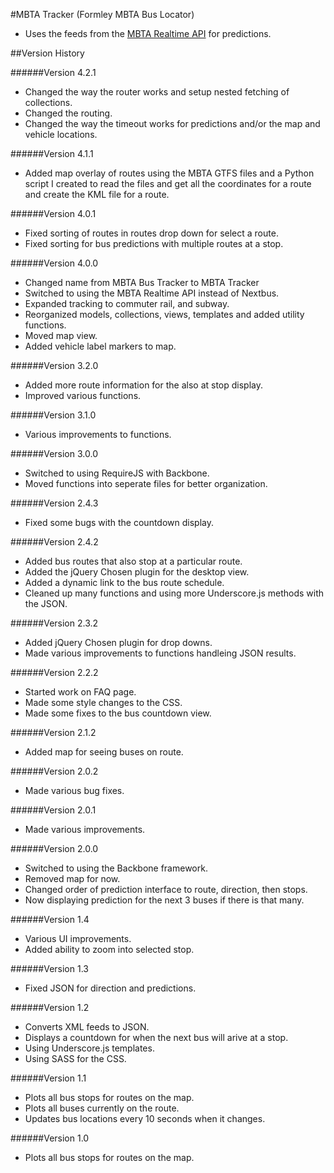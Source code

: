 #MBTA Tracker
(Formley MBTA Bus Locator)
 - Uses the feeds from the <a href="http://realtime.mbta.com/Portal/" target="_blank">MBTA Realtime API</a> for predictions.

##Version History

######Version 4.2.1
- Changed the way the router works and setup nested fetching of collections.
- Changed the routing.
- Changed the way the timeout works  for predictions and/or the map and vehicle locations.

######Version 4.1.1
- Added map overlay of routes using the MBTA GTFS files and a Python script I created to read the files and get all the coordinates for a route and create the KML file for a route.

######Version 4.0.1
- Fixed sorting of routes in routes drop down for select a route.
- Fixed sorting for bus predictions with multiple routes at a stop.

######Version 4.0.0
- Changed name from MBTA Bus Tracker to MBTA Tracker
- Switched to using the MBTA Realtime API instead of Nextbus.
- Expanded tracking to commuter rail, and subway.
- Reorganized models, collections, views, templates and added utility functions.
- Moved map view.
- Added vehicle label markers to map.

######Version 3.2.0
- Added more route information for the also at stop display.
- Improved various functions.

######Version 3.1.0
- Various improvements to functions.

######Version 3.0.0
- Switched to using RequireJS with Backbone.
- Moved functions into seperate files for better organization.

######Version 2.4.3
- Fixed some bugs with the countdown display.

######Version 2.4.2
- Added bus routes that also stop at a particular route.
- Added the jQuery Chosen plugin for the desktop view.
- Added a dynamic link to the bus route schedule.
- Cleaned up many functions and using more Underscore.js methods with the JSON.

######Version 2.3.2
- Added jQuery Chosen plugin for drop downs.
- Made various improvements to functions handleing JSON results.

######Version 2.2.2
- Started work on FAQ page.
- Made some style changes to the CSS.
- Made some fixes to the bus countdown view.

######Version 2.1.2
- Added map for seeing buses on route.

######Version 2.0.2
- Made various bug fixes.

######Version 2.0.1
- Made various improvements.

######Version 2.0.0
- Switched to using the Backbone framework.
- Removed map for now.
- Changed order of prediction interface to route, direction, then stops.
- Now displaying prediction for the next 3 buses if there is that many.

######Version 1.4
- Various UI improvements.
- Added ability to zoom into selected stop.

######Version 1.3
- Fixed JSON for direction and predictions.

######Version 1.2
- Converts XML feeds to JSON.
- Displays a countdown for when the next bus will arive at a stop.
- Using Underscore.js templates.
- Using SASS for the CSS.

######Version 1.1
- Plots all bus stops for routes on the map.
- Plots all buses currently on the route.
- Updates bus locations every 10 seconds when it changes.

######Version 1.0
- Plots all bus stops for routes on the map. 